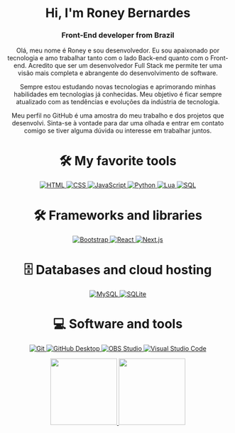 <h1 align="center">Hi, I'm Roney Bernardes</h1>
<h3 align="center">Front-End developer from Brazil</h3>

<p align="center">
    Olá, meu nome é Roney e sou desenvolvedor. Eu sou apaixonado por tecnologia e amo trabalhar tanto com o lado Back-end quanto com o Front-end. Acredito que ser um desenvolvedor Full Stack me permite ter uma visão mais completa e abrangente do desenvolvimento de software. 
</p>
<p align="center">
    Sempre estou estudando novas tecnologias e aprimorando minhas habilidades em tecnologias já conhecidas. Meu objetivo é ficar sempre atualizado com as tendências e evoluções da indústria de tecnologia.
</p>
<p align="center">
    Meu perfil no GitHub é uma amostra do meu trabalho e dos projetos que desenvolvi. Sinta-se à vontade para dar uma olhada e entrar em contato comigo se tiver alguma dúvida ou interesse em trabalhar juntos.
</p>

<div align="center">
<h1>🛠️ My favorite tools</h1>

<p>  
    <a href="#">
        <img alt="HTML" src="https://img.shields.io/badge/HTML-E34F26.svg?logo=html5&logoColor=white">
    </a>
    <a href="#">
        <img alt="CSS" src="https://img.shields.io/badge/CSS-1572B6.svg?logo=css3&logoColor=white">
    </a>
    <a href="#">
        <img alt="JavaScript" src="https://img.shields.io/badge/JavaScript-F7DF1E.svg?logo=javascript&logoColor=black">
    </a>
    <a href="#">
        <img alt="Python" src="https://img.shields.io/badge/Python-14354C.svg?logo=python&logoColor=white">
    </a>
    <a href="#">
        <img alt="Lua" src="https://img.shields.io/badge/Lua-000080.svg?logo=lua&logoColor=white">
    </a>
    <a href="#">
        <img alt="SQL" src="https://custom-icon-badges.demolab.com/badge/SQL-025E8C.svg?logo=database&logoColor=white">
    </a>
</p>
</div>

<div align="center">
  <h1>🛠️ Frameworks and libraries</h1>
  <p>
    <a href="#">
        <img alt="Bootstrap" src="https://img.shields.io/badge/Bootstrap-7952B3.svg?logo=bootstrap&logoColor=white">
    </a>
    <a href="#">
        <img alt="React" src="https://img.shields.io/badge/React-20232a.svg?logo=react&logoColor=%2361DAFB">
    </a>
    <a href="#">
    <img alt="Next.js" src="https://img.shields.io/badge/Next.js-000000.svg?logo=next.js&logoColor=white">
</a>
</p>
</div>

<div align="center">
<h1>🗄️ Databases and cloud hosting</h1>

<p>
    <a href="#">
        <img alt="MySQL" src="https://img.shields.io/badge/MySQL-00f.svg?logo=mysql&logoColor=white">
    </a>
    <a href="#">
        <img alt="SQLite" src="https://img.shields.io/badge/SQLite-07405e.svg?logo=sqlite&logoColor=white">
    </a>
</p>
</div>

<div align="center">
<h1>💻 Software and tools</h1>

<p>
    <a href="#">
        <img alt="Git" src="https://img.shields.io/badge/Git-F05033.svg?logo=git&logoColor=white">
    </a>
    <a href="#">
        <img alt="GitHub Desktop" src="https://img.shields.io/badge/GitHub%20Desktop-8034A9.svg?logo=github&logoColor=white">
    </a>
    <a href="#">
        <img alt="OBS Studio" src="https://img.shields.io/badge/-OBS-302E31?logo=obs-studio&logoColor=white">
    </a>
    <a href="#">
        <img alt="Visual Studio Code" src="https://img.shields.io/badge/Visual%20Studio%20Code-0078d7.svg?logo=visual-studio-code&logoColor=white">
    </a>
</p>
</div>

<div align="center">
  <a href="https://github.com/Roney-Bernardes-Dev">
    <img height="150em" src="https://github-readme-stats.vercel.app/api?username=Roney-Bernardes-Dev&count_private=true&include_all_commits=true&show_icons=true&theme=blueberry&hide_border=false&show_owner=true"/>
    <img height="150em" src="https://github-readme-stats.vercel.app/api/top-langs/?username=Roney-Bernardes-Dev&theme=blueberry&hide_border=false&&layout=compact&langs_count=10&hide=null"/>
  </a>
</div>

